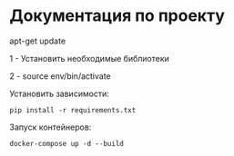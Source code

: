 # **Документация по проекту**

apt-get update

1 - Установить необходимые библиотеки


2 - source env/bin/activate


Установить зависимости:

`pip install -r requirements.txt`


Запуск контейнеров:

`docker-compose up -d --build`
